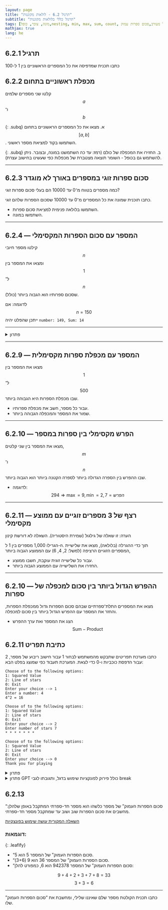 ```yaml
---
layout: page 
title: "תרגול 6.2 - לולאות מקוננות"
subtitle: "תרגול כללי בלולאות מקוננות"
tags: [מונה, צובר, כופל,nesting, min, max, sum, count, תרגול מעורב,סכום ספרות עמוק, leafify, קינון]
mathjax: true
lang: he
---
```


## תרגיל 6.2.1
כתבו תכנית שמדפיסה את כל המספרים הראשוניים בין 1 ל-100

## 6.2.2 מכפלת ראשוניים בתחום

קלטו שני מספרים שלמים $$a$$ ו־$$b$$  

{: .subq}
א. מצאו את כל המספרים הראשוניים בתחום $$[a, b]$$. השתמשו בקוד למציאת מספר ראשוני.

{: .subq}
ב. החזירו את המכפלה של כולם (רמז: עד כה השתמשנו במונה, ובצובר. ניתן להשתמש גם בכופל - השומר תוצאה מצטברת של מכפלות כפי שעשינו בחישוב עצרת).


---

## 6.2.3 סכום ספרות זוגי במספרים באורך לא מוגדר

כמה מספרים בטווח מ־0 עד 10000 הם בעלי סכום ספרות זוגי?

כתבו תוכנית שמונה את כל המספרים מ־0 עד 10000 שסכום הספרות שלהם זוגי.
- השתמשו בלולאה פנימית למציאת סכום ספרות.
- השתמשו במונה.


---



## 6.2.4 — המספר עם סכום הספרות המקסימלי

קילטו מספר חיובי $$n$$ ומצאו את המספר בין $$1$$ ל־$$n$$ (כולל) שסכום ספרותיו הוא הגבוה ביותר.

לדוגמה: אם $$n = 150$$ ייתכן שהפלט יהיה  `number: 149, Sum: 14`


---

<details markdown="1"><summary>פתרון</summary>

{% highlight csharp linenos %}public static void Main()
{
Console.Write("Enter a positive integer n: ");
int n = int.Parse(Console.ReadLine());
    int maxSum = -1;      // סכום הספרות המקסימלי שנמצא עד כה  
    int maxNum = 1;       // המספר בעל סכום הספרות המקסימלי  

    // סורק את כל המספרים מ-1 עד n  
    for (int i = 1; i <= n; i++)  
    {  
        int temp = i;  
        int sum = 0;  

        // פירוק ספרות בעזרת while  
        while (temp > 0)  
        {  
            sum += temp % 10;  // הוספת הספרה האחרונה לסכום  
            temp /= 10;        // קיצוץ הספרה האחרונה  
        }  

        // בדיקה והחלפה אם מוצאים סכום גדול יותר  
        if (sum > maxSum)  
        {  
            maxSum = sum;  // עדכון הסכום המקסימלי
            maxNum = i;  // שמירת האינדקס
        }  
    }  

    Console.WriteLine($"number: {maxNum}, Sum: {maxSum}");  
}  
{% endhighlight %}

</details>


---

## 6.2.9 — המספר עם מכפלת ספרות מקסימלית

מצאו את המספר בין $$1$$ ל־$$500$$ שבו מכפלת הספרות היא הגבוהה ביותר.

- עבור כל מספר, חשב את מכפלת ספרותיו.
- שמור את המספר והמכפלה הגבוהה ביותר.



---

## 6.2.10 — הפרש מקסימלי בין ספרות במספר

מצאו את המספר בין שני קלטים, $$m$$ ו־$$n$$ שבו ההפרש בין הספרה הגדולה ביותר לספרה הקטנה ביותר הוא הגבוה ביותר.

- לדוגמה: $$294 \Rightarrow \max = 9, \min = 2, הפרש = 7$$


---

## 6.2.11 — רצף של 3 מספרים זוגיים עם ממוצע מקסימלי
הערה: זו שאלה של גילגול (שמירת היסטוריה). השאלה לא דורשת קינון

הגרילו 1,000 מספרים בין 1 ל-n. תוך כדי ההגרלה (בלולאה), מצאו את שלישיית המספרים הזוגיים הרציפה (למשל: 2, 4, 6) עם הממוצע הגבוה ביותר, 

- עבור כל שלישייה זוגית עוקבת, חשבו ממוצע.
- החזירו את השלישייה עם הממוצע הגבוה ביותר.



---

## 6.2.10 — ההפרש הגדול ביותר בין סכום למכפלה של ספרות

מצאו את המספרים התלת־ספרתיים שבהם סכום הספרות גדול ממכפלת הספרות, והחזר את המספר עם ההפרש הגדול ביותר בין סכום למכפלה.

- הצג את המספר ואת ערך ההפרש $$\text{Sum} - \text{Product}$$


## 6.2.11 כתיבת תפריט

כתבו מערכת תפריטים שתבקש מהמשתמש לבחור 1 עבור חישוב ריבוע של מספר, 2 עבור הדפסת כוכביות ו-0 כדי לצאת. המערכת תעבוד כפי שמוצג בפלט הבא:

```
Choose of to the following options:
1: Squared Value
2: Line of stars
0: Exit
Enter your choice --> 1
Enter a number: 4
4^2 = 16

Choose of to the following options:
1: Squared Value
2: Line of stars
0: Exit
Enter your choice --> 2
Enter number of stars 7
* * * * * * *

Choose of to the following options:
1: Squared Value
2: Line of stars
0: Exit
Enter your choice --> 0
Thank you for playing
```

<details markdown="1"><summary>פתרון</summary>

{% highlight csharp linenos %}public static void Main()
{
    while (true)
    {
        Console.Write("\nChoose of to the following options:\n1: Squared Value\n" +
            "2: Line of stars\n" +
            "0: Exit\nEnter your choice --> ");
        int choice = int.Parse(Console.ReadLine());
        if (choice == 0)
            break; // exit loop
        else if (choice == 1)
        {
            Console.Write("Enter a number: ");
            int num1 = int.Parse(Console.ReadLine());
            Console.WriteLine($"{num1}^2 = {num1 * num1}");
        }
        else if (choice == 2)
        {
            Console.Write("Enter number of stars ");
            int num1 = int.Parse(Console.ReadLine());
            for (int i = 0; i < num1; i++)
                Console.Write("* ");

            Console.WriteLine();
        }
        else
            Console.WriteLine("Invalid");
    }
    Console.WriteLine("Thank you for playing");
}
{% endhighlight %}

</details>

<details markdown="1"><summary>פתרון GPT כולל פירוק לפונקציות שימוש בדגל, ותגובתו לגבי break</summary>

הנקודה החשובה כאן היא השימוש בפונקציות. GPT בוחר לפרק את הקוד לתתי משימות. שימו לב עד כמה הלולאה הראשית ברורה מבחינת התפקיד של כל פונקציה. לא צריך לדעת מה קורה בתוך הפונקציות השונות כדי להבין מה מטרת הקוד. היתרון בפירוק לפונקציות הוא scalability. ברגע שהקוד בתוך הלולאה הופך לארוך ומסורבל, הפרדה של קטעי קוד לתוך פונקציות נפרדות הופכת את הקוד לקריא יותר ומאפשרת להצמיח אותו יותר רחוק מבלי שנאבד את הבהירות. 
GPT מחליט לעבוד עם דגל יציאה, אך מבהיר בהמשך שרוב האנשים בלולאה פשוטה יעדיפו `while(true), break`

GPT משתמש בהוראה switch שאיני מלמד מפני שהיא לא מספיק שימושית ומעמיסה תחביר בזמן שצריך לפתח חשיבה אלגוריתמית.

GPT משתמש ב- try.Parse שאיננו מלמדים ביסודות אך מאד שימושי בהמשך בפרוייקטים. זכרו שכל מצב של כשלון בזמן שימוש ב-Parse הוא קריסה של האפליקציה / שרת.

#### שוחחתי עם ה-GPT לגבי ההחלטה להשתמש בדגל יציאה:
Using a boolean “exitRequested” flag is perfectly valid—especially if you want your loop condition to clearly reflect “keep going until someone asks to exit.” That said, it’s extremely common (and a bit more concise) to write the menu loop as an infinite loop and just break out of it when choice == 0.

In small menu loops, **most people lean on while(true) + break for brevity,** but there’s nothing “wrong” with a flag if you prefer that style. **Choose the pattern that makes your intent most obvious in the context you’re working.**


{% highlight csharp linenos %}public static void RunMenu()
{
    bool exitRequested = false;

    while (!exitRequested)
    {
        ShowMenu();
        int choice = ReadChoice();

        switch (choice)
        {
            case 1:
                CalculateSquare();
                break;
            case 2:
                PrintStars();
                break;
            case 0:
                Console.WriteLine("Thank you for playing");
                exitRequested = true;
                break;
            default:
                Console.WriteLine("Invalid choice, please try again.");
                break;
        }

        Console.WriteLine();
    }
}

private static void ShowMenu()
{
    Console.WriteLine("Choose one of the following options:");
    Console.WriteLine("1: Squared Value");
    Console.WriteLine("2: Line of stars");
    Console.WriteLine("0: Exit");
    Console.Write("Enter your choice --> ");
}

private static int ReadChoice()
{
    string input = Console.ReadLine();
    return int.TryParse(input, out int choice) ? choice : -1;
}

private static void CalculateSquare()
{
    Console.Write("Enter a number: ");
    string input = Console.ReadLine();

    if (int.TryParse(input, out int number))
    {
        int square = number * number;
        Console.WriteLine($"{number}^2 = {square}");
    }
    else
    {
        Console.WriteLine("Invalid number entered.");
    }
}

private static void PrintStars()
{
    Console.Write("Enter number of stars --> ");
    string input = Console.ReadLine();

    if (int.TryParse(input, out int count) && count > 0)
    {
        for (int i = 0; i < count; i++)
        {
            Console.Write("*");
            if (i < count - 1)
                Console.Write(" ");
        }
        Console.WriteLine();
    }
    else
    {
        Console.WriteLine("Invalid number entered.");
    }
}
{% endhighlight %}

</details>

## 6.2.13
“סכום הספרות העמוק” של מספר כלשהו הוא מספר חד-ספרתי המתקבל באופן שלהלן: מחשבים את סכום הספרות שוב ושוב עד שמתקבל מספר חד-ספרתי.

[השאלה המקורית עושה שימוש בפונצקיות](https://יסודות.שלי.com/bagruyot/2024.6.371.pdf)

### דוגמאות:

{: .leafify}
- “סכום הספרות העמוק” של המספר 5 הוא 5.
- “סכום הספרות העמוק” של המספר 36 הוא 9 (3+6).
- “סכום הספרות העמוק” של המספר 942378 הוא 6, כמפורט להלן:

$$9 + 4 + 2 + 3 + 7 + 8 = 33$$
$$3 + 3 = 6$$

---

כתבו תכנית הקולטת מספר שלם שאיננו שלילי, ומחשבת את “סכום הספרות העמוק” שלו.
